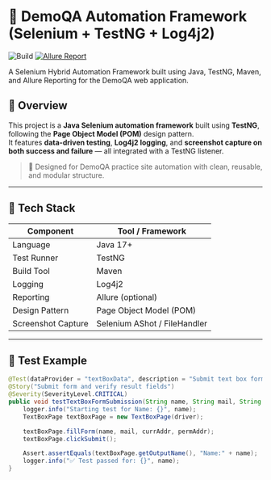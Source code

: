 # 🧪 DemoQA Automation Framework (Selenium + TestNG + Log4j2)
![Build](https://github.com/Pramila91/DemoQA_Automation/actions/workflows/maven-tests.yml/badge.svg)
[![Allure Report](https://img.shields.io/badge/Allure-Report-38a2ff?logo=allure&logoColor=white)](https://pramila91.github.io/DemoQA_Automation/)

A Selenium Hybrid Automation Framework built using Java, TestNG, Maven, and Allure Reporting for the DemoQA web application.

## 🚀 Overview
This project is a **Java Selenium automation framework** built using **TestNG**, following the **Page Object Model (POM)** design pattern.  
It features **data-driven testing**, **Log4j2 logging**, and **screenshot capture on both success and failure** — all integrated with a TestNG listener.

> 🎯 Designed for DemoQA practice site automation with clean, reusable, and modular structure.

---

## 🧱 Tech Stack

| Component       | Tool / Framework |
|-----------------|------------------|
| Language        | Java 17+ |
| Test Runner     | TestNG |
| Build Tool      | Maven |
| Logging         | Log4j2 |
| Reporting       | Allure (optional) |
| Design Pattern  | Page Object Model (POM) |
| Screenshot Capture | Selenium AShot / FileHandler |

---


## 🧪 Test Example

```java
@Test(dataProvider = "textBoxData", description = "Submit text box form and verify outputs")
@Story("Submit form and verify result fields")
@Severity(SeverityLevel.CRITICAL)
public void testTextBoxFormSubmission(String name, String mail, String currAddr, String permAddr) {
    logger.info("Starting test for Name: {}", name);
    TextBoxPage textBoxPage = new TextBoxPage(driver);

    textBoxPage.fillForm(name, mail, currAddr, permAddr);
    textBoxPage.clickSubmit();

    Assert.assertEquals(textBoxPage.getOutputName(), "Name:" + name);
    logger.info("✅ Test passed for: {}", name);
}



